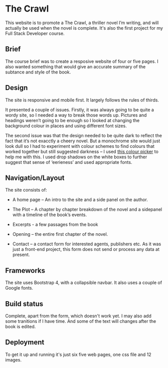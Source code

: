 # The Crawl

This website is to promote a The Crawl, a thriller novel I’m writing, and will actually be used when the novel is complete. It's also the first project for my Full Stack Developer course.

## Brief

The course brief was to create a resposive website of four or five pages. I also wanted something that would give an accurate summary of the subtance and style of the book.

## Design

The site is responsive and mobile first. It largely follows the rules of thirds.

It presented a couple of issues. Firstly, it was always going to be quite a wordy site, so I needed a way to break those words up.  Pictures and headings weren’t going to be enough so I looked at changing the background colour in places and using different font sizes.

The second issue was that the design needed to be quite dark to reflect the fact that it’s not exacctly a cheery novel. But a monochrome site would just look dull so I had to experiment with colour schemes to find colours that worked together but still suggested darkness – I used [this colour picker](https://www.w3schools.com/colors/colors_picker.asp) to help me with this. I used drop shadows on the white boxes to further suggest that sense of ‘eerieness’ and used appropriate fonts.

## Navigation/Layout

The site consists of:

* A home page – An intro to the site and a side panel on the author.

* The Plot – A chapter by chapter breakdown of the novel and a sidepanel with a timeline of the book’s events.

* Excerpts - a few passages from the book

* Opening – the entire first chapter of the novel. 

* Contact – a contact form for interested agents, publishers etc. As it was just a front-end project, this form does not send or process any data at present.

## Frameworks

The site uses Bootstrap 4, with a collapsible navbar. It also uses a couple of Google fonts.

## Build status

Complete, apart from the form, which doesn't work yet. I may also add some tranitions if I have time. And some of the text will changes after the book is edited.

## Deployment

To get it up and running it's just six five web pages, one css file and 12 images.



